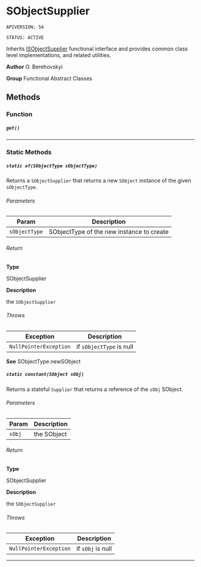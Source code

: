 # SObjectSupplier

`APIVERSION: 54`

`STATUS: ACTIVE`

Inherits [ISObjectSupplier](/docs/Functional-Interfaces/ISObjectSupplier.md) functional interface and provides common class level implementations, and related utilities.


**Author** O. Berehovskyi


**Group** Functional Abstract Classes

## Methods
### Function
##### `get()`
---
### Static Methods
##### `static of(SObjectType sObjectType)`

Returns a `SObjectSupplier` that returns a new `SObject` instance of the given `sObjectType`.

###### Parameters
|Param|Description|
|---|---|
|`sObjectType`|SObjectType of the new instance to create|

###### Return

**Type**

SObjectSupplier

**Description**

the `SObjectSupplier`

###### Throws
|Exception|Description|
|---|---|
|`NullPointerException`|if `sObjectType` is null|


**See** SObjectType.newSObject

##### `static constant(SObject sObj)`

Returns a stateful `Supplier` that returns a reference of the `sObj` SObject.

###### Parameters
|Param|Description|
|---|---|
|`sObj`|the SObject|

###### Return

**Type**

SObjectSupplier

**Description**

the `SObjectSupplier`

###### Throws
|Exception|Description|
|---|---|
|`NullPointerException`|if `sObj` is null|

---
